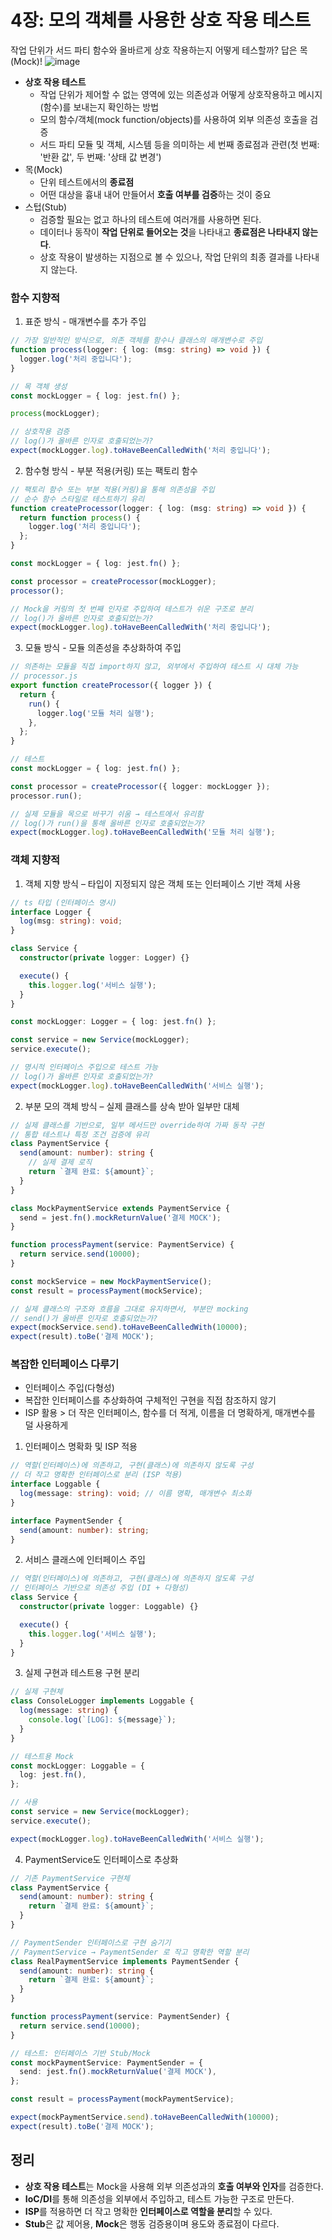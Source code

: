# 4장: 모의 객체를 사용한 상호 작용 테스트
작업 단위가 서드 파티 함수와 올바르게 상호 작용하는지 어떻게 테스할까? 답은 목(Mock)!
![image](https://github.com/user-attachments/assets/de7a5059-ea52-4d9b-8868-f78dfcd48178)

- **상호 작용 테스트**
	- 작업 단위가 제어할 수 없는 영역에 있는 의존성과 어떻게 상호작용하고 메시지(함수)를 보내는지 확인하는 방법
	- 모의 함수/객체(mock function/objects)를 사용하여 외부 의존성 호출을 검증
	- 서드 파티 모듈 및 객체, 시스템 등을 의미하는 세 번째 종료점과 관련(첫 번째: '반환 값', 두 번째: '상태 값 변경')
- 목(Mock)
	- 단위 테스트에서의 **종료점**
	- 어떤 대상을 흉내 내어 만들어서 **호출 여부를 검증**하는 것이 중요
- 스텁(Stub)
	- 검증할 필요는 없고 하나의 테스트에 여러개를 사용하면 된다.
	- 데이터나 동작이 **작업 단위로 들어오는 것**을 나타내고 **종료점은 나타내지 않는다**.
	- 상호 작용이 발생하는 지점으로 볼 수 있으나, 작업 단위의 최종 결과를 나타내지 않는다.

### 함수 지향적
1. 표준 방식 - 매개변수를 추가  주입
```ts
// 가장 일반적인 방식으로, 의존 객체를 함수나 클래스의 매개변수로 주입
function process(logger: { log: (msg: string) => void }) {
  logger.log('처리 중입니다');
}

// 목 객체 생성
const mockLogger = { log: jest.fn() };

process(mockLogger);

// 상호작용 검증
// log()가 올바른 인자로 호출되었는가?
expect(mockLogger.log).toHaveBeenCalledWith('처리 중입니다');
```
2. 함수형 방식 - 부분 적용(커링) 또는 팩토리 함수
```ts
// 팩토리 함수 또는 부분 적용(커링)을 통해 의존성을 주입  
// 순수 함수 스타일로 테스트하기 유리
function createProcessor(logger: { log: (msg: string) => void }) {
  return function process() {
    logger.log('처리 중입니다');
  };
}

const mockLogger = { log: jest.fn() };

const processor = createProcessor(mockLogger);
processor();

// Mock을 커링의 첫 번째 인자로 주입하여 테스트가 쉬운 구조로 분리
// log()가 올바른 인자로 호출되었는가?
expect(mockLogger.log).toHaveBeenCalledWith('처리 중입니다');
```
3. 모듈 방식 - 모듈 의존성을 추상화하여 주입
```ts
// 의존하는 모듈을 직접 import하지 않고, 외부에서 주입하여 테스트 시 대체 가능
// processor.js
export function createProcessor({ logger }) {
  return {
    run() {
      logger.log('모듈 처리 실행');
    },
  };
}

// 테스트
const mockLogger = { log: jest.fn() };

const processor = createProcessor({ logger: mockLogger });
processor.run();

// 실제 모듈을 목으로 바꾸기 쉬움 → 테스트에서 유리함
// log()가 run()을 통해 올바른 인자로 호출되었는가?
expect(mockLogger.log).toHaveBeenCalledWith('모듈 처리 실행');
```

### 객체 지향적
1. 객체 지향 방식 – 타입이 지정되지 않은 객체 또는 인터페이스 기반 객체 사용
```ts
// ts 타입 (인터페이스 명시)
interface Logger {
  log(msg: string): void;
}

class Service {
  constructor(private logger: Logger) {}

  execute() {
    this.logger.log('서비스 실행');
  }
}

const mockLogger: Logger = { log: jest.fn() };

const service = new Service(mockLogger);
service.execute();

// 명시적 인터페이스 주입으로 테스트 가능
// log()가 올바른 인자로 호출되었는가?
expect(mockLogger.log).toHaveBeenCalledWith('서비스 실행');
```
2. 부분 모의 객체 방식 – 실제 클래스를 상속 받아 일부만 대체
```ts
// 실제 클래스를 기반으로, 일부 메서드만 override하여 가짜 동작 구현
// 통합 테스트나 특정 조건 검증에 유리
class PaymentService {
  send(amount: number): string {
    // 실제 결제 로직
    return `결제 완료: ${amount}`;
  }
}

class MockPaymentService extends PaymentService {
  send = jest.fn().mockReturnValue('결제 MOCK');
}

function processPayment(service: PaymentService) {
  return service.send(10000);
}

const mockService = new MockPaymentService();
const result = processPayment(mockService);

// 실제 클래스의 구조와 흐름을 그대로 유지하면서, 부분만 mocking
// send()가 올바른 인자로 호출되었는가?
expect(mockService.send).toHaveBeenCalledWith(10000);
expect(result).toBe('결제 MOCK');
```

### 복잡한 인터페이스 다루기
- 인터페이스 주입(다형성)
- 복잡한 인터페이스를 추상화하여 구체적인 구현을 직접 참조하지 않기
- ISP 활용 > 더 작은 인터페이스, 함수를 더 적게, 이름을 더 명확하게, 매개변수를 덜 사용하게

1. 인터페이스 명확화 및 ISP 적용
```ts
// 역할(인터페이스)에 의존하고, 구현(클래스)에 의존하지 않도록 구성
// 더 작고 명확한 인터페이스로 분리 (ISP 적용)
interface Loggable {
  log(message: string): void; // 이름 명확, 매개변수 최소화
}

interface PaymentSender {
  send(amount: number): string;
}

```
2. 서비스 클래스에 인터페이스 주입
```ts
// 역할(인터페이스)에 의존하고, 구현(클래스)에 의존하지 않도록 구성
// 인터페이스 기반으로 의존성 주입 (DI + 다형성)
class Service {
  constructor(private logger: Loggable) {}

  execute() {
    this.logger.log('서비스 실행');
  }
}

```
3. 실제 구현과 테스트용 구현 분리
```ts
// 실제 구현체
class ConsoleLogger implements Loggable {
  log(message: string) {
    console.log(`[LOG]: ${message}`);
  }
}

// 테스트용 Mock
const mockLogger: Loggable = {
  log: jest.fn(),
};

// 사용
const service = new Service(mockLogger);
service.execute();

expect(mockLogger.log).toHaveBeenCalledWith('서비스 실행');

```
4. PaymentService도 인터페이스로 추상화
```ts
// 기존 PaymentService 구현체
class PaymentService {
  send(amount: number): string {
    return `결제 완료: ${amount}`;
  }
}

// PaymentSender 인터페이스로 구현 숨기기
// PaymentService → PaymentSender 로 작고 명확한 역할 분리
class RealPaymentService implements PaymentSender {
  send(amount: number): string {
    return `결제 완료: ${amount}`;
  }
}

function processPayment(service: PaymentSender) {
  return service.send(10000);
}

// 테스트: 인터페이스 기반 Stub/Mock
const mockPaymentService: PaymentSender = {
  send: jest.fn().mockReturnValue('결제 MOCK'),
};

const result = processPayment(mockPaymentService);

expect(mockPaymentService.send).toHaveBeenCalledWith(10000);
expect(result).toBe('결제 MOCK');
```

## 정리
- **상호 작용 테스트**는 Mock을 사용해 외부 의존성과의 **호출 여부와 인자**를 검증한다.
- **IoC/DI**를 통해 의존성을 외부에서 주입하고, 테스트 가능한 구조로 만든다.
- **ISP**를 적용하면 더 작고 명확한 **인터페이스로 역할을 분리**할 수 있다.
- **Stub**은 값 제어용, **Mock**은 행동 검증용이며 용도와 종료점이 다르다.
